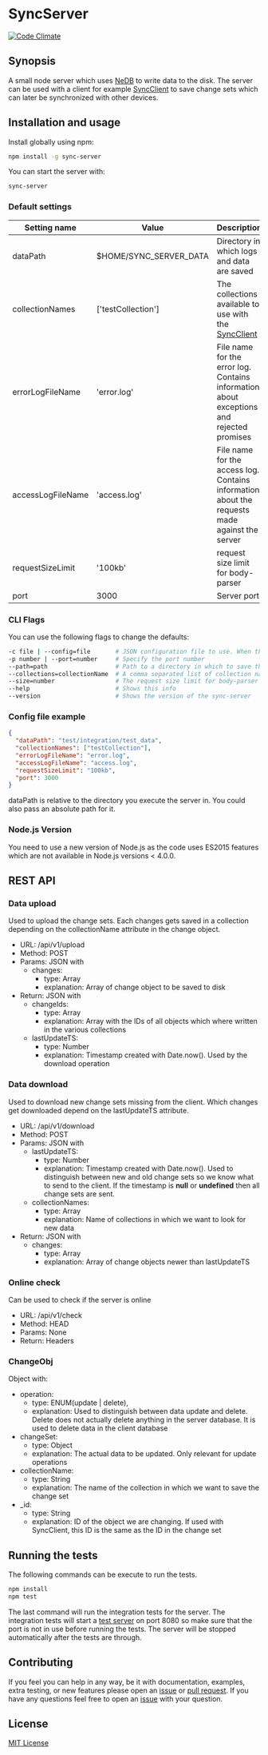 # SyncServer

[![Code Climate](https://codeclimate.com/github/nponiros/sync_server/badges/gpa.svg)](https://codeclimate.com/github/nponiros/sync_server)

## Synopsis

A small node server which uses [NeDB](https://github.com/louischatriot/nedb) to write data to the disk. The server can be used with a client for example [SyncClient](https://github.com/nponiros/sync_client) to save change sets which can later be synchronized with other devices.

## Installation and usage

Install globally using npm:

```bash
npm install -g sync-server
```

You can start the server with:

```bash
sync-server
```

### Default settings

| Setting name      | Value                   | Description                                                                                     |
| ----------------- | ----------------------- | ----------------------------------------------------------------------------------------------- |
| dataPath          | $HOME/SYNC_SERVER_DATA  | Directory in which logs and data are saved                                                                   |
| collectionNames   | ['testCollection']      | The collections available to use with the [SyncClient](https://github.com/nponiros/sync_client) |
| errorLogFileName  | 'error.log'             | File name for the error log. Contains information about exceptions and rejected promises        |
| accessLogFileName | 'access.log'            | File name for the access log. Contains information about the requests made against the server   |
| requestSizeLimit  | '100kb'                 | request size limit for body-parser                                                              |
| port              | 3000                    | Server port                                                                                     |

### CLI Flags

You can use the following flags to change the defaults:

```bash
-c file | --config=file       # JSON configuration file to use. When this flag is used the rest of the CLI Flags are ignored. If settings are missing, the defaults are used
-p number | --port=number     # Specify the port number
--path=path                   # Path to a directory in which to save the data and logfiles. It is relative to the current directory or an absolute path
--collections=collectionName  # A comma separated list of collection names in which data is saved. Only names given here can be used in the SyncClient
--size=number                 # The request size limit for body-parser in KB
--help                        # Shows this info
--version                     # Shows the version of the sync-server
```

### Config file example
```json
{
  "dataPath": "test/integration/test_data",
  "collectionNames": ["testCollection"],
  "errorLogFileName": "error.log",
  "accessLogFileName": "access.log",
  "requestSizeLimit": "100kb",
  "port": 3000
}
```

dataPath is relative to the directory you execute the server in. You could also pass an absolute path for it.

### Node.js Version

You need to use a new version of Node.js as the code uses ES2015 features which are not available in Node.js versions < 4.0.0.

## REST API

### Data upload
Used to upload the change sets. Each changes gets saved in a collection depending on the collectionName attribute in the change object.

* URL: /api/v1/upload
* Method: POST
* Params: JSON with
  * changes:
    * type: Array<ChangeObj>
    * explanation: Array of change object to be saved to disk
* Return: JSON with
  * changeIds:
    * type: Array<String>
    * explanation: Array with the IDs of all objects which where written in the various collections
  * lastUpdateTS:
    * type: Number
    * explanation: Timestamp created with Date.now(). Used by the download operation

### Data download
Used to download new change sets missing from the client. Which changes get downloaded depend on the lastUpdateTS attribute.

* URL: /api/v1/download
* Method: POST
* Params: JSON with
  * lastUpdateTS:
    * type: Number
    * explanation: Timestamp created with Date.now(). Used to distinguish between new and old change sets so we know what to send to the client. If the timestamp is __null__ or __undefined__ then all change sets are sent.
  * collectionNames:
    * type: Array<String>
    * explanation: Name of collections in which we want to look for new data
* Return: JSON with
  * changes:
    * type: Array<ChangeObj>
    * explanation: Array of change objects newer than lastUpdateTS

### Online check
Can be used to check if the server is online

* URL: /api/v1/check
* Method: HEAD
* Params: None
* Return: Headers

### ChangeObj

Object with:
* operation:
  * type: ENUM(update | delete),
  * explanation: Used to distinguish between data update and delete. Delete does not actually delete anything in the server database. It is used to delete data in the client database
* changeSet:
  * type: Object
  * explanation: The actual data to be updated. Only relevant for update operations
* collectionName:
  * type: String
  * explanation: The name of the collection in which we want to save the change set
* \_id:
  * type: String
  * explanation: ID of the object we are changing. If used with SyncClient, this ID is the same as the ID in the change set

## Running the tests

The following commands can be execute to run the tests.

```bash
npm install
npm test
```

The last command will run the integration tests for the server. The integration tests will start a [test server](./test/test_server.js) on port 8080 so make sure that the port is not in use before running the tests. The server will be stopped automatically after the tests are through.

## Contributing

If you feel you can help in any way, be it with documentation, examples, extra testing, or new features please open an [issue](https://github.com/nponiros/sync_server/issues) or [pull request](https://github.com/nponiros/sync_server/pulls).
If you have any questions feel free to open an [issue](https://github.com/nponiros/sync_server/issues) with your question.

## License
[MIT License](./LICENSE)
